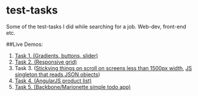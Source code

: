 # test-tasks
Some of the test-tasks I did while searching for a job. Web-dev, front-end etc.

##Live Demos:
1. [Task 1. (Gradients, buttons, slider)](http://codenotfound.github.io/test-tasks/task1/)
1. [Task 2. (Responsive grid)](http://codenotfound.github.io/test-tasks/task2/)
1. Task 3. ([Stickying things on scroll on screens less than 1500px width](http://codenotfound.github.io/test-tasks/task3/csstest/), [JS singleton that reads JSON objects](http://codenotfound.github.io/test-tasks/task3/jstest/))
1. [Task 4. (AngularJS product list)](http://codenotfound.github.io/test-tasks/task4/)
1. [Task 5. (Backbone/Marionette simple todo app)](http://codenotfound.github.io/test-tasks/task5/public/)


